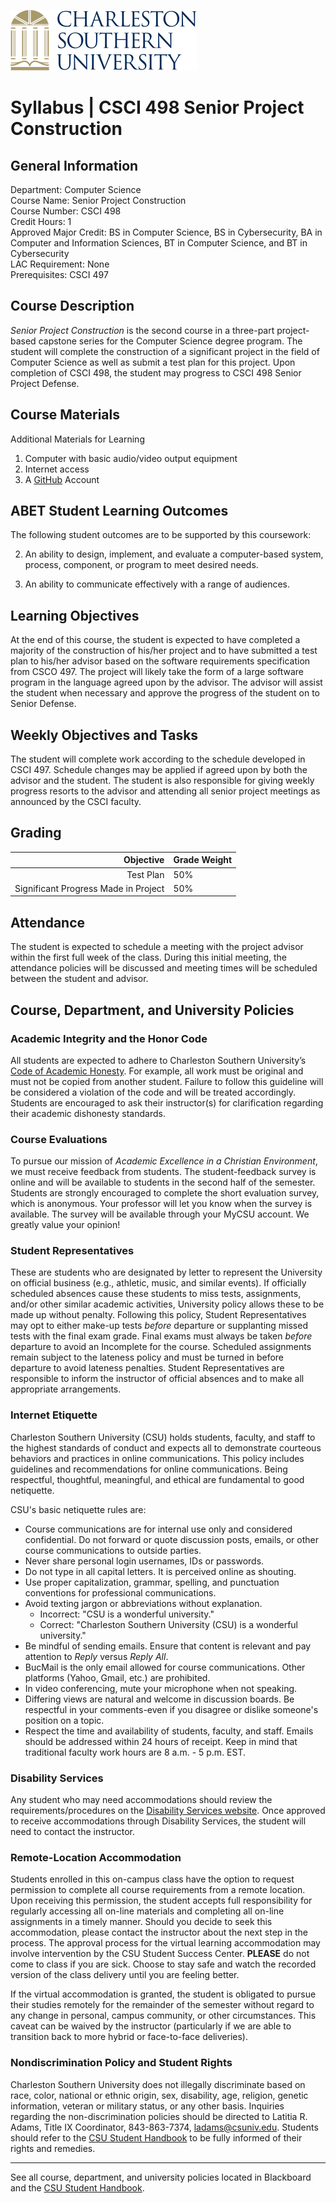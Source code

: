 ![CSU Logo](../media/CSU_logo.svg "Charleston Southern University")

Syllabus | CSCI 498 Senior Project Construction
===============================================

## General Information

Department: Computer Science  
Course Name: Senior Project Construction  
Course Number: CSCI 498  
Credit Hours: 1  
Approved Major Credit: BS in Computer Science, BS in Cybersecurity, BA in Computer and Information Sciences, BT in Computer Science, and BT in Cybersecurity  
LAC Requirement: None  
Prerequisites: CSCI 497

## Course Description

*Senior Project Construction* is the second course in a three-part project-based capstone series for the Computer Science degree program. The student will complete the construction of a significant project in the field of Computer Science as well as submit a test plan for this project. Upon completion of CSCI 498, the student may progress to CSCI 498 Senior Project Defense.

## Course Materials

Additional Materials for Learning

1.  Computer with basic audio/video output equipment
2.  Internet access
3.  A [GitHub](https://github.com/) Account


## ABET Student Learning Outcomes

The following student outcomes are to be supported by this coursework:

2.  An ability to design, implement, and evaluate a computer-based system, process, component, or program to meet desired needs.

3.  An ability to communicate effectively with a range of audiences.


## Learning Objectives

At the end of this course, the student is expected to have completed a majority of the construction of his/her project and to have submitted a test plan to his/her advisor based on the software requirements specification from CSCO 497. The project will likely take the form of a large software program in the language agreed upon by the advisor. The advisor will assist the student when necessary and approve the progress of the student on to Senior Defense.

## Weekly Objectives and Tasks

The student will complete work according to the schedule developed in CSCI 497. Schedule changes may be applied if agreed upon by both the advisor and the student. The student is also responsible for giving weekly progress resorts to the advisor and attending all senior project meetings as announced by the CSCI faculty.

## Grading

| Objective                            | Grade Weight |
|-------------------------------------:|--------------|
| Test Plan                            | 50%          |
| Significant Progress Made in Project | 50%          |

## Attendance

The student is expected to schedule a meeting with the project advisor within the first full week of the class. During this initial meeting, the attendance policies will be discussed and meeting times will be scheduled between the student and advisor.

## Course, Department, and University Policies

### Academic Integrity and the Honor Code

All students are expected to adhere to Charleston Southern University’s [Code of Academic Honesty](https://www.charlestonsouthern.edu/wp-content/uploads/2019/08/Policy-R-58-updated-Feb-2019.pdf). For example, all work must be original and must not be copied from another student. Failure to follow this guideline will be considered a violation of the code and will be treated accordingly. Students are encouraged to ask their instructor(s) for clarification regarding their academic dishonesty standards.

### Course Evaluations

To pursue our mission of *Academic Excellence in a Christian Environment*, we must receive feedback from students. The student-feedback survey is online and will be available to students in the second half of the semester. Students are strongly encouraged to complete the short evaluation survey, which is anonymous. Your professor will let you know when the survey is available. The survey will be available through your MyCSU account. We greatly value your opinion!

### Student Representatives

These are students who are designated by letter to represent the University on official business (e.g., athletic, music, and similar events). If officially scheduled absences cause these students to miss tests, assignments, and/or other similar academic activities, University policy allows these to be made up without penalty. Following this policy, Student Representatives may opt to either make-up tests *before* departure or supplanting missed tests with the final exam grade. Final exams must always be taken *before* departure to avoid an Incomplete for the course. Scheduled assignments remain subject to the lateness policy and must be turned in before departure to avoid lateness penalties. Student Representatives are responsible to inform the instructor of official absences and to make all appropriate arrangements.

### Internet Etiquette

Charleston Southern University (CSU) holds students, faculty, and staff to the highest standards of conduct and expects all to demonstrate courteous behaviors and practices in online communications. This policy includes guidelines and recommendations for online communications. Being respectful, thoughtful, meaningful, and ethical are fundamental to good netiquette.

CSU's basic netiquette rules are:

*  Course communications are for internal use only and considered confidential. Do not forward or quote discussion posts, emails, or other course communications to outside parties.
*  Never share personal login usernames, IDs or passwords.
*  Do not type in all capital letters. It is perceived online as shouting.
*  Use proper capitalization, grammar, spelling, and punctuation conventions for professional communications.
*  Avoid texting jargon or abbreviations without explanation.
    *   Incorrect: "CSU is a wonderful university."
    *   Correct: "Charleston Southern University (CSU) is a wonderful university."
*  Be mindful of sending emails. Ensure that content is relevant and pay attention to *Reply* versus *Reply All*. 
*  BucMail is the only email allowed for course communications. Other platforms (Yahoo, Gmail, etc.) are prohibited. 
*  In video conferencing, mute your microphone when not speaking.
*  Differing views are natural and welcome in discussion boards. Be respectful in your comments-even if you disagree or dislike someone's position on a topic. 
*  Respect the time and availability of students, faculty, and staff. Emails should be addressed within 24 hours of receipt. Keep in mind that traditional faculty work hours are 8 a.m. - 5 p.m. EST.

### Disability Services

Any student who may need accommodations should review the requirements/procedures on the [Disability Services website](http://www.csuniv.edu/student-success/disabilityservices.php). Once approved to receive accommodations through Disability Services, the student will need to contact the instructor.

### Remote-Location Accommodation

Students enrolled in this on-campus class have the option to request permission to complete all course requirements from a remote location.  Upon receiving this permission, the student accepts full responsibility for regularly accessing all on-line materials and completing all on-line assignments in a timely manner.  Should you decide to seek this accommodation, please contact the instructor about the next step in the process.  The approval process for the virtual learning accommodation may involve intervention by the CSU Student Success Center. **PLEASE** do not come to class if you are sick. Choose to stay safe and watch the recorded version of the class delivery until you are feeling better.

If the virtual accommodation is granted, the student is obligated to pursue their studies remotely for the remainder of the semester without regard to any change in personal, campus community, or other circumstances. This caveat can be waived by the instructor (particularly if we are able to transition back to more hybrid or face-to-face deliveries).

### Nondiscrimination Policy and Student Rights

Charleston Southern University does not illegally discriminate based on race, color, national or ethnic origin, sex, disability, age, religion, genetic information, veteran or military status, or any other basis.  Inquiries regarding the non-discrimination policies should be directed to Latitia R. Adams, Title IX Coordinator, 843-863-7374, <ladams@csuniv.edu>.  Students should refer to the [CSU Student Handbook](<https://www.charlestonsouthern.edu/wp-content/uploads/2019/07/studenthandbook.pdf>) to be fully informed of their rights and remedies.

------------

See all course, department, and university policies located in Blackboard and the [CSU Student Handbook](https://www.charlestonsouthern.edu/wp-content/uploads/2019/07/studenthandbook.pdf).